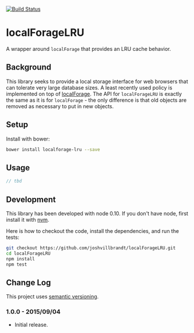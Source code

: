 [![Build Status](https://travis-ci.org/joshvillbrandt/localForageLRU.svg?branch=master)](https://travis-ci.org/joshvillbrandt/localForageLRU)

# localForageLRU

A wrapper around `localForage` that provides an LRU cache behavior.

## Background

This library seeks to provide a local storage interface for web browsers that can tolerate very large database sizes. A least recently used policy is implemented on top of [localForage](https://github.com/mozilla/localForage). The API for `localForageLRU` is exactly the same as it is for `localForage` - the only difference is that old objects are removed as necessary to put in new objects.

## Setup

Install with bower:

```bash
bower install localforage-lru --save
```

## Usage

```javascript
// tbd
```

## Development

This library has been developed with node 0.10. If you don't have node, first install it with [nvm](https://github.com/creationix/nvm).

Here is how to checkout the code, install the dependencies, and run the tests:

```bash
git checkout https://github.com/joshvillbrandt/localForageLRU.git
cd localForageLRU
npm install
npm test
```

## Change Log

This project uses [semantic versioning](http://semver.org/).

### 1.0.0 - 2015/09/04

* Initial release.

